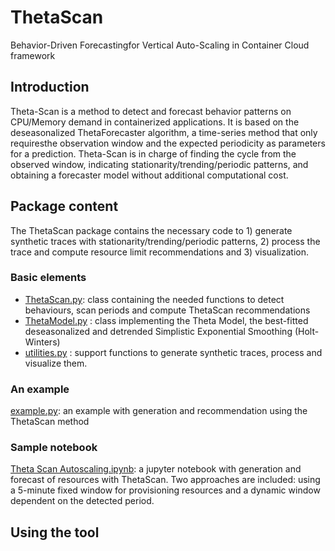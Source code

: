 # ThetaScan
Behavior-Driven Forecastingfor Vertical Auto-Scaling in Container Cloud framework

## Introduction
Theta-Scan is a method to detect and forecast behavior patterns on CPU/Memory demand in containerized  applications. It  is  based  on  the  deseasonalized  ThetaForecaster algorithm, a time-series method that only requiresthe  observation  window  and  the  expected  periodicity  as parameters  for  a  prediction.  Theta-Scan  is  in  charge  of finding  the  cycle  from  the  observed  window,  indicating stationarity/trending/periodic patterns, and obtaining a forecaster model without additional computational cost.

## Package content
The ThetaScan package contains the necessary code to 1) generate synthetic traces with stationarity/trending/periodic patterns, 2) process the trace and compute resource limit recommendations and 3) visualization.

### Basic elements
* [ThetaScan.py](https://github.com/HiEST/ThetaScan/blob/main/package/ThetaScan/ThetaScan.py): class containing the needed functions to detect behaviours, scan periods and compute ThetaScan recommendations
* [ThetaModel.py](https://github.com/HiEST/ThetaScan/blob/main/package/ThetaScan/ThetaModel.py) : class implementing the Theta Model, the best-fitted deseasonalized and detrended Simplistic Exponential Smoothing (Holt-Winters)
* [utilities.py](https://github.com/HiEST/ThetaScan/blob/main/package/ThetaScan/utilities.py) : support functions to generate synthetic traces, process and visualize them.

### An example
[example.py](https://github.com/HiEST/ThetaScan/blob/main/package/example.py): an example with generation and recommendation using the ThetaScan method

### Sample notebook
[Theta Scan Autoscaling.ipynb](https://github.com/HiEST/ThetaScan/blob/main/examples/Theta%20Scan%20Autoscaling.ipynb): a jupyter notebook with generation and forecast of resources with ThetaScan. Two approaches are included: using a 5-minute fixed window for provisioning resources and a dynamic window dependent on the detected period.

## Using the tool
